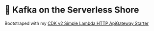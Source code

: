 # 🐚 Kafka on the Serverless Shore

Bootstraped with my [CDK v2 Simple Lambda HTTP ApiGateway Starter](https://github.com/ibrahimcesar/cdk-simple-lambda-starter)
